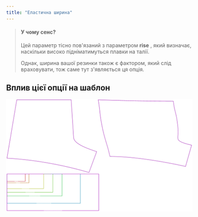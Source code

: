 ```yaml
---
title: "Еластична ширина"
---
```


> #### У чому сенс?
> 
> Цей параметр тісно пов'язаний з параметром **rise** , який визначає, наскільки високо підніматимуться плавки на талії.
> 
> Однак, ширина вашої резинки також є фактором, який слід враховувати, тож саме тут з'являється ця опція.

## Вплив цієї опції на шаблон

![На цьому зображенні показано вплив цієї опції шляхом накладання декількох варіантів, які мають різне значення для цієї опції](shin_elasticwidth_sample.svg "Вплив цієї опції на шаблон")
